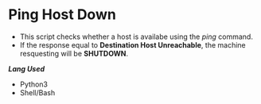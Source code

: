 # Ping Host Down
- This script checks whether a host is availabe using the _ping_ command. 
- If the response equal to __Destination Host Unreachable__, the machine resquesting will be __SHUTDOWN__.

___Lang Used___
- Python3
- Shell/Bash
